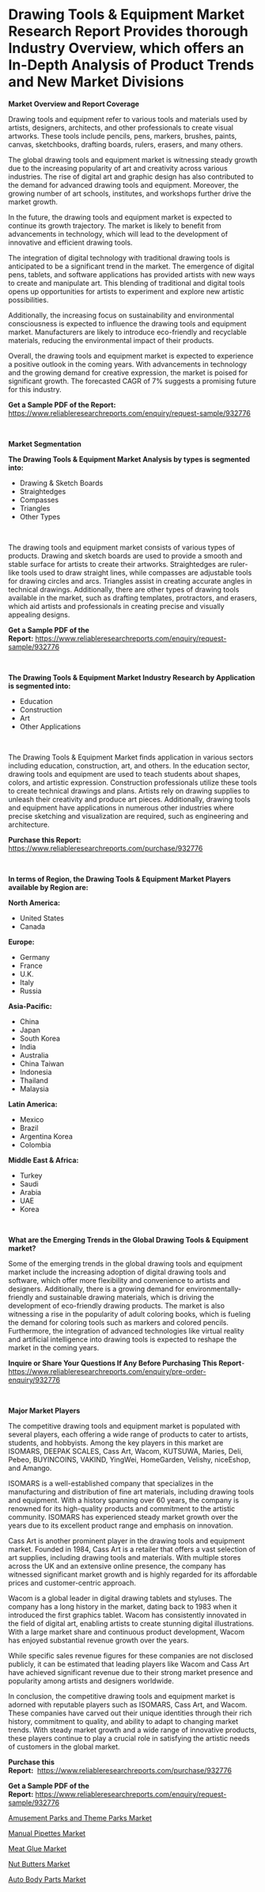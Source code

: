 <p><h1>Drawing Tools & Equipment Market Research Report Provides thorough Industry Overview, which offers an In-Depth Analysis of Product Trends and New Market Divisions</h1></p><p><strong>Market Overview and Report Coverage</strong></p>
<p><p>Drawing tools and equipment refer to various tools and materials used by artists, designers, architects, and other professionals to create visual artworks. These tools include pencils, pens, markers, brushes, paints, canvas, sketchbooks, drafting boards, rulers, erasers, and many others.</p><p>The global drawing tools and equipment market is witnessing steady growth due to the increasing popularity of art and creativity across various industries. The rise of digital art and graphic design has also contributed to the demand for advanced drawing tools and equipment. Moreover, the growing number of art schools, institutes, and workshops further drive the market growth.</p><p>In the future, the drawing tools and equipment market is expected to continue its growth trajectory. The market is likely to benefit from advancements in technology, which will lead to the development of innovative and efficient drawing tools.</p><p>The integration of digital technology with traditional drawing tools is anticipated to be a significant trend in the market. The emergence of digital pens, tablets, and software applications has provided artists with new ways to create and manipulate art. This blending of traditional and digital tools opens up opportunities for artists to experiment and explore new artistic possibilities.</p><p>Additionally, the increasing focus on sustainability and environmental consciousness is expected to influence the drawing tools and equipment market. Manufacturers are likely to introduce eco-friendly and recyclable materials, reducing the environmental impact of their products.</p><p>Overall, the drawing tools and equipment market is expected to experience a positive outlook in the coming years. With advancements in technology and the growing demand for creative expression, the market is poised for significant growth. The forecasted CAGR of 7% suggests a promising future for this industry.</p></p>
<p><strong>Get a Sample PDF of the Report:</strong> <a href="https://www.reliableresearchreports.com/enquiry/request-sample/932776">https://www.reliableresearchreports.com/enquiry/request-sample/932776</a></p>
<p>&nbsp;</p>
<p><strong>Market Segmentation</strong></p>
<p><strong>The Drawing Tools & Equipment Market Analysis by types is segmented into:</strong></p>
<p><ul><li>Drawing & Sketch Boards</li><li>Straightedges</li><li>Compasses</li><li>Triangles</li><li>Other Types</li></ul></p>
<p>&nbsp;</p>
<p><p>The drawing tools and equipment market consists of various types of products. Drawing and sketch boards are used to provide a smooth and stable surface for artists to create their artworks. Straightedges are ruler-like tools used to draw straight lines, while compasses are adjustable tools for drawing circles and arcs. Triangles assist in creating accurate angles in technical drawings. Additionally, there are other types of drawing tools available in the market, such as drafting templates, protractors, and erasers, which aid artists and professionals in creating precise and visually appealing designs.</p></p>
<p><strong>Get a Sample PDF of the Report:</strong>&nbsp;<a href="https://www.reliableresearchreports.com/enquiry/request-sample/932776">https://www.reliableresearchreports.com/enquiry/request-sample/932776</a></p>
<p>&nbsp;</p>
<p><strong>The Drawing Tools & Equipment Market Industry Research by Application is segmented into:</strong></p>
<p><ul><li>Education</li><li>Construction</li><li>Art</li><li>Other Applications</li></ul></p>
<p>&nbsp;</p>
<p><p>The Drawing Tools & Equipment Market finds application in various sectors including education, construction, art, and others. In the education sector, drawing tools and equipment are used to teach students about shapes, colors, and artistic expression. Construction professionals utilize these tools to create technical drawings and plans. Artists rely on drawing supplies to unleash their creativity and produce art pieces. Additionally, drawing tools and equipment have applications in numerous other industries where precise sketching and visualization are required, such as engineering and architecture.</p></p>
<p><strong>Purchase this Report:</strong>&nbsp; <a href="https://www.reliableresearchreports.com/purchase/932776">https://www.reliableresearchreports.com/purchase/932776</a></p>
<p>&nbsp;</p>
<p><strong>In terms of Region, the Drawing Tools & Equipment Market Players available by Region are:</strong></p>
<p>
    <p> <strong> North America: </strong>
        <ul>
            <li>United States</li>
            <li>Canada</li>
        </ul>
        </p> 
    <p> <strong> Europe: </strong>
        <ul>
            <li>Germany</li>
            <li>France</li>
            <li>U.K.</li>
            <li>Italy</li>
            <li>Russia</li>
        </ul>
        </p> 
    <p> <strong> Asia-Pacific: </strong>
        <ul>
            <li>China</li>
            <li>Japan</li>
            <li>South Korea</li>
            <li>India</li>
            <li>Australia</li>
            <li>China Taiwan</li>
            <li>Indonesia</li>
            <li>Thailand</li>
            <li>Malaysia</li>
        </ul>
        </p> 
    <p> <strong> Latin America: </strong>
        <ul>
            <li>Mexico</li>
            <li>Brazil</li>
            <li>Argentina Korea</li>
            <li>Colombia</li>
        </ul>
        </p> 
    <p> <strong> Middle East & Africa: </strong>
        <ul>
            <li>Turkey</li>
            <li>Saudi</li>
            <li>Arabia</li>
            <li>UAE</li>
            <li>Korea</li>
        </ul>
    </p>
    </p>
<p>&nbsp;</p>
<p><strong>What are the Emerging Trends in the Global Drawing Tools & Equipment market?</strong></p>
<p><p>Some of the emerging trends in the global drawing tools and equipment market include the increasing adoption of digital drawing tools and software, which offer more flexibility and convenience to artists and designers. Additionally, there is a growing demand for environmentally-friendly and sustainable drawing materials, which is driving the development of eco-friendly drawing products. The market is also witnessing a rise in the popularity of adult coloring books, which is fueling the demand for coloring tools such as markers and colored pencils. Furthermore, the integration of advanced technologies like virtual reality and artificial intelligence into drawing tools is expected to reshape the market in the coming years.</p></p>
<p><strong>Inquire or Share Your Questions If Any Before Purchasing This Report</strong>- <a href="https://www.reliableresearchreports.com/enquiry/pre-order-enquiry/932776">https://www.reliableresearchreports.com/enquiry/pre-order-enquiry/932776</a></p>
<p>&nbsp;</p>
<p><strong>Major Market Players</strong></p>
<p><p>The competitive drawing tools and equipment market is populated with several players, each offering a wide range of products to cater to artists, students, and hobbyists. Among the key players in this market are ISOMARS, DEEPAK SCALES, Cass Art, Wacom, KUTSUWA, Maries, Deli, Pebeo, BUYINCOINS, VAKIND, YingWei, HomeGarden, Velishy, niceEshop, and Amango.</p><p>ISOMARS is a well-established company that specializes in the manufacturing and distribution of fine art materials, including drawing tools and equipment. With a history spanning over 60 years, the company is renowned for its high-quality products and commitment to the artistic community. ISOMARS has experienced steady market growth over the years due to its excellent product range and emphasis on innovation.</p><p>Cass Art is another prominent player in the drawing tools and equipment market. Founded in 1984, Cass Art is a retailer that offers a vast selection of art supplies, including drawing tools and materials. With multiple stores across the UK and an extensive online presence, the company has witnessed significant market growth and is highly regarded for its affordable prices and customer-centric approach.</p><p>Wacom is a global leader in digital drawing tablets and styluses. The company has a long history in the market, dating back to 1983 when it introduced the first graphics tablet. Wacom has consistently innovated in the field of digital art, enabling artists to create stunning digital illustrations. With a large market share and continuous product development, Wacom has enjoyed substantial revenue growth over the years.</p><p>While specific sales revenue figures for these companies are not disclosed publicly, it can be estimated that leading players like Wacom and Cass Art have achieved significant revenue due to their strong market presence and popularity among artists and designers worldwide.</p><p>In conclusion, the competitive drawing tools and equipment market is adorned with reputable players such as ISOMARS, Cass Art, and Wacom. These companies have carved out their unique identities through their rich history, commitment to quality, and ability to adapt to changing market trends. With steady market growth and a wide range of innovative products, these players continue to play a crucial role in satisfying the artistic needs of customers in the global market.</p></p>
<p><strong>Purchase this Report:</strong>&nbsp;&nbsp;<a href="https://www.reliableresearchreports.com/purchase/932776">https://www.reliableresearchreports.com/purchase/932776</a></p>
<p></p>
<p><strong>Get a Sample PDF of the Report:</strong>&nbsp;<a href="https://www.reliableresearchreports.com/enquiry/request-sample/932776">https://www.reliableresearchreports.com/enquiry/request-sample/932776</a></p>
<p><p><a href="https://medium.com/@maxinefeest1904/amusement-parks-and-theme-parks-market-size-growth-forecast-2023-2030-859f833e9d67">Amusement Parks and Theme Parks Market</a></p><p><a href="https://www.reportprime.com/manual-pipettes-r11213">Manual Pipettes Market</a></p><p><a href="https://www.reportprime.com/meat-glue-r11214">Meat Glue Market</a></p><p><a href="https://issuu.com/reportprime-2/docs/nut-butters-market-size-2030.pptx?fr=xKAE9_zU1NQ">Nut Butters Market</a></p><p><a href="https://www.linkedin.com/pulse/auto-body-parts-market-size-growth-forecast-from-xbcze/">Auto Body Parts Market</a></p></p>